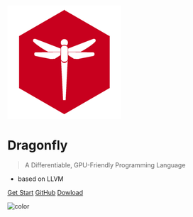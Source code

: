 ![logo](https://raw.githubusercontent.com/Asixa/Dragonfly-docs/master/misc/images/logo.png)

# **Dragonfly**

> A Differentiable, GPU-Friendly Programming Language

* based on LLVM


[Get Start](/en-US/)
[GitHub](https://github.com/Asixa/dragonfly/)
[Dowload](#)

![color](#f0f0f0)